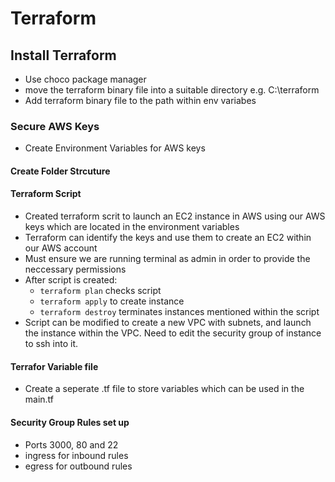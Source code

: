# Terraform
## Install Terraform
* Use choco package manager
* move the terraform binary file into a suitable directory e.g. C:\terraform
* Add terraform binary file to the path within env variabes

### Secure AWS Keys
* Create Environment Variables for AWS keys

#### Create Folder Strcuture

#### Terraform Script 
* Created terraform scrit to launch an EC2 instance in AWS using our AWS keys which are located in the environment variables
* Terraform can identify the keys and use them to create an EC2 within our AWS account 
* Must ensure we are running terminal as admin in order to provide the neccessary permissions
* After script is created:
    - `terraform plan` checks script 
    - `terraform apply` to create instance
    - `terraform destroy` terminates instances mentioned within the script
* Script can be modified to create a new VPC with subnets, and launch the instance within the VPC. Need to edit the security group of instance to ssh into it. 

#### Terrafor Variable file 
* Create a seperate .tf file to store variables which can be used in the main.tf

#### Security Group Rules set up
* Ports 3000, 80 and 22
* ingress for inbound rules 
* egress for outbound rules
